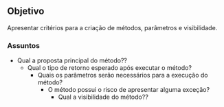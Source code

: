 ## Objetivo

Apresentar critérios para a criação de métodos, parâmetros e visibilidade.

### Assuntos

- Qual a proposta principal do método??
  - Qual o tipo de retorno esperado após executar o método?
    - Quais os parâmetros serão necessários para a execução do método?
      - O método possui o risco de apresentar alguma exceção?
        - Qual a visibilidade do método??
